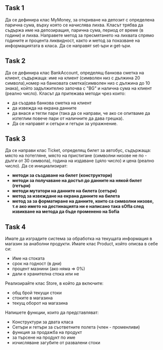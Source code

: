 ## Task 1

Да се дефинира клас MyMoney, за откриване на депозит с определена парична сума, върху която се начислява лихва. Класът трябва да съдържа име на депозиращия, парична сума, период от време (в години) и лихва. Направете метод за пресмятането на лихвата спрямо годините и процента ликвидност, както и метод за показване на информациятата в класа. Да се направят set-ъри и get-ъри.

## Task 2

Да се дефинира клас BankAccount, определящ банкова сметка на клиент, съдържаща: име на клиент (символен низ с дължина 20 символа),номер на банковата сметка(символен низ с дължина до 10 знака), който задължително започва с "BG" и налична сума на клиент (реално число). Класът да притежава методи чрез които:

- да създава банкова сметка на клиент
- да извежда на екрана данните
- да внася и тегли пари (така да се направи, че ако се опитваме да изтеглим повече пари от наличните да дава грешка).
- Да се направят и сетъри и гетъри за упражнение.

## Task 3

Да се направи клас Ticket, определящ билет за автобус, съдържаща: място на потегляне, място на пристигане (символни низове не по - дълги от 30 символа), година на издаване (цяло число) и цена (реално число). Да се инициализират:

- **методи за създаване на билет (конструктори)**
- **методи за получаване на достъп до данните на някой билет (гетъри)**
- **методи мутатори на данните на билета (сетъри)**
- **метод за извеждане на екрана данните на билета**
- **метод за за форматиране на данните, които са символни низове, т.е ако името на дестинацията ни е написано така sOfIa след извикване на метода да бъде променено на Sofia**

## Task 4

Имате да изградите система за обработка на текущата информация в магазин за анаболни продукти.
Имате клас Product, който описва в себе си:

- Име на стоката
- срок на годност (в дни)
- процент мазнини (ако няма => 0%)
- дали е хранителна стока или не

Реализирайте клас Store, в който да включите:

- общ брой текущи стоки
- стоките в магазина
- текущ оборот на магазина

Напишете функции, които да представляват:

- Конструктури за двата класа
- Сетъри и гетъри за съответните полета (член - променливи)
- функция за продажба на продукт
- за търсене на продукт по име
- изчисляване загубите от развалени стоки
